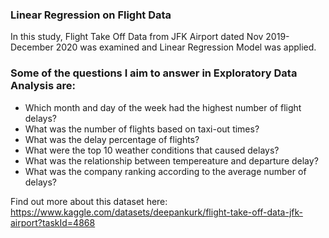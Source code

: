 ### Linear Regression on Flight Data
In this study, Flight Take Off Data from JFK Airport dated Nov 2019-December 2020 was examined and Linear Regression Model was applied. 

### Some of the questions I aim to answer in Exploratory Data Analysis are:
- Which month and day of the week had the highest number of flight delays?
- What was the number of flights based on taxi-out times?
- What was the delay percentage of flights?
- What were the top 10 weather conditions that caused delays?
- What was the relationship between tempereature and departure delay?
- What was the company ranking according to the average number of delays?

Find out more about this dataset here: https://www.kaggle.com/datasets/deepankurk/flight-take-off-data-jfk-airport?taskId=4868  
